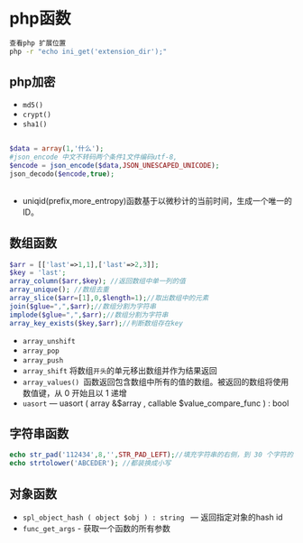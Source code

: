 # php函数
```bash
查看php 扩展位置
php -r "echo ini_get('extension_dir');"
```


## php加密
- `md5()`
- `crypt()`
- `sha1()`

##
```php
$data = array(1,'什么');
#json_encode 中文不转码两个条件1文件编码utf-8,
$encode = json_encode($data,JSON_UNESCAPED_UNICODE);
json_decodo($encode,true);

```

## 
- uniqid(prefix,more_entropy)函数基于以微秒计的当前时间，生成一个唯一的ID。

## 数组函数
```php
$arr = [['last'=>1,1],['last'=>2,3]];
$key = 'last';
array_column($arr,$key); //返回数组中单一列的值
array_unique(); //数组去重
array_slice($arr=[1],0,$length=1);//取出数组中的元素
join($glue=",",$arr);//数组分割为字符串
implode($glue=",",$arr);//数组分割为字符串
array_key_exists($key,$arr);//判断数组存在key
```

- `array_unshift`
- `array_pop`
- `array_push`
- `array_shift`   将数组`开头`的单元移出数组并作为结果返回
- `array_values() `函数返回包含数组中所有的值的数组。被返回的数组将使用数值键，从 0 开始且以 1 递增
- `uasort` — uasort ( array &$array , callable $value_compare_func ) : bool  

## 字符串函数
```php
echo str_pad('112434',8,'',STR_PAD_LEFT);//填充字符串的右侧，到 30 个字符的新长度：
echo strtolower('ABCEDER'); //都装换成小写
```

## 对象函数
- `spl_object_hash ( object $obj ) : string ` — 返回指定对象的hash id
- `func_get_args` - 获取一个函数的所有参数

